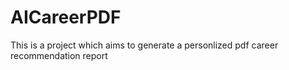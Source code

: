 # AICareerPDF

This is a project which aims to generate a personlized pdf career recommendation report
